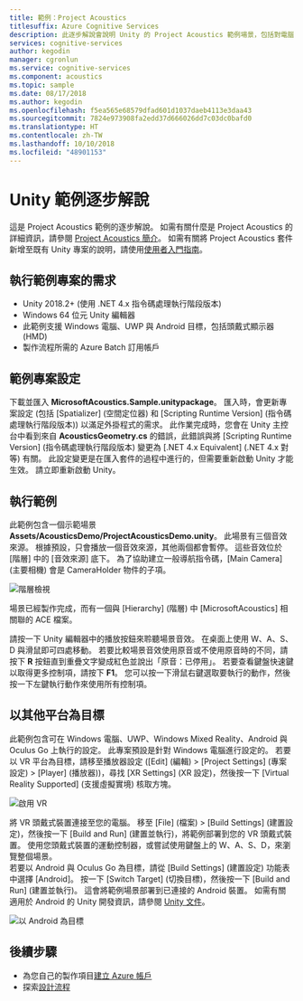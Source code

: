 ```yaml
---
title: 範例：Project Acoustics
titlesuffix: Azure Cognitive Services
description: 此逐步解說會說明 Unity 的 Project Acoustics 範例場景，包括對電腦和 VR 的部署。
services: cognitive-services
author: kegodin
manager: cgronlun
ms.service: cognitive-services
ms.component: acoustics
ms.topic: sample
ms.date: 08/17/2018
ms.author: kegodin
ms.openlocfilehash: f5ea565e68579dfad601d1037daeb4113e3daa43
ms.sourcegitcommit: 7824e973908fa2edd37d666026dd7c03dc0bafd0
ms.translationtype: HT
ms.contentlocale: zh-TW
ms.lasthandoff: 10/10/2018
ms.locfileid: "48901153"
---
```

# <a name="unity-sample-walkthrough"></a>Unity 範例逐步解說
這是 Project Acoustics 範例的逐步解說。 如需有關什麼是 Project Acoustics 的詳細資訊，請參閱 [Project Acoustics 簡介](what-is-acoustics.md)。 如需有關將 Project Acoustics 套件新增至既有 Unity 專案的說明，請使用[使用者入門指南](getting-started.md)。

## <a name="requirements-for-running-the-sample-project"></a>執行範例專案的需求
* Unity 2018.2+ (使用 .NET 4.x 指令碼處理執行階段版本)
* Windows 64 位元 Unity 編輯器
* 此範例支援 Windows 電腦、UWP 與 Android 目標，包括頭戴式顯示器 (HMD)
* 製作流程所需的 Azure Batch 訂用帳戶

## <a name="sample-project-setup"></a>範例專案設定
下載並匯入 **MicrosoftAcoustics.Sample.unitypackage**。 匯入時，會更新專案設定 (包括 [Spatializer] \(空間定位器\) 和 [Scripting Runtime Version] \(指令碼處理執行階段版本\)) 以滿足外掛程式的需求。 此作業完成時，您會在 Unity 主控台中看到來自 **AcousticsGeometry.cs** 的錯誤，此錯誤與將 [Scripting Runtime Version] \(指令碼處理執行階段版本\) 變更為 [.NET 4.x Equivalent] \(.NET 4.x 對等\) 有關。 此設定變更是在匯入套件的過程中進行的，但需要重新啟動 Unity 才能生效。 請立即重新啟動 Unity。

## <a name="running-the-sample"></a>執行範例
此範例包含一個示範場景 **Assets/AcousticsDemo/ProjectAcousticsDemo.unity**。 此場景有三個音效來源。 根據預設，只會播放一個音效來源，其他兩個都會暫停。 這些音效位於 [階層] 中的 [音效來源] 底下。 為了協助建立一般導航指令碼，[Main Camera] \(主要相機\) 會是 CameraHolder 物件的子項。 

![階層檢視](media/SampleHierarchyView.png)

場景已經製作完成，而有一個與 [Hierarchy] \(階層\) 中 [MicrosoftAcoustics] 相關聯的 ACE 檔案。 

請按一下 Unity 編輯器中的播放按鈕來聆聽場景音效。 在桌面上使用 W、A、S、D 與滑鼠即可四處移動。 若要比較場景音效使用原音或不使用原音時的不同，請按下 **R** 按鈕直到重疊文字變成紅色並說出「原音：已停用」。 若要查看鍵盤快速鍵以取得更多控制項，請按下 **F1**。 您可以按一下滑鼠右鍵選取要執行的動作，然後按一下左鍵執行動作來使用所有控制項。

## <a name="targeting-other-platforms"></a>以其他平台為目標
此範例包含可在 Windows 電腦、UWP、Windows Mixed Reality、Android 與 Oculus Go 上執行的設定。 此專案預設是針對 Windows 電腦進行設定的。 若要以 VR 平台為目標，請移至播放器設定 ([Edit] \(編輯\) > [Project Settings] \(專案設定\) > [Player] \(播放器\))，尋找 [XR Settings] \(XR 設定\)，然後按一下 [Virtual Reality Supported] \(支援虛擬實境\) 核取方塊。

![啟用 VR](media/VRSupport.png)  

將 VR 頭戴式裝置連接至您的電腦。 移至 [File] \(檔案\) > [Build Settings] \(建置設定\)，然後按一下 [Build and Run] \(建置並執行\)，將範例部署到您的 VR 頭戴式裝置。 使用您頭戴式裝置的運動控制器，或嘗試使用鍵盤上的 W、A、S、D，來瀏覽整個場景。    
若要以 Android 與 Oculus Go 為目標，請從 [Build Settings] \(建置設定\) 功能表中選擇 [Android]。 按一下 [Switch Target] \(切換目標\)，然後按一下 [Build and Run] \(建置並執行\)。 這會將範例場景部署到已連接的 Android 裝置。 如需有關適用於 Android 的 Unity 開發資訊，請參閱 [Unity 文件](https://docs.unity3d.com/Manual/android-GettingStarted.html)。

![以 Android 為目標](media/TargetAndroid.png)  

## <a name="next-steps"></a>後續步驟
* 為您自己的製作項目[建立 Azure 帳戶](create-azure-account.md)
* 探索[設計流程](design-process.md)


